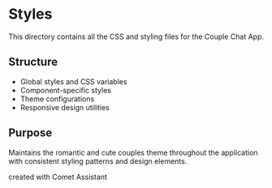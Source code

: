 # Styles

This directory contains all the CSS and styling files for the Couple Chat App.

## Structure

- Global styles and CSS variables
- Component-specific styles
- Theme configurations
- Responsive design utilities

## Purpose

Maintains the romantic and cute couples theme throughout the application with consistent styling patterns and design elements.

created with Comet Assistant
